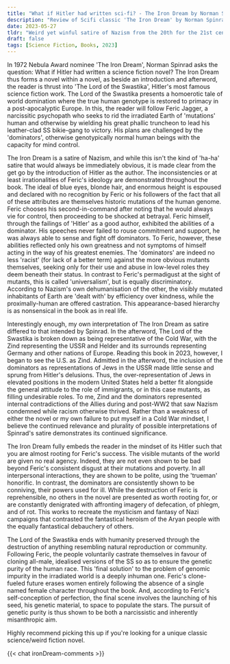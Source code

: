 ```yaml
---
title: "What if Hitler had written sci-fi? - The Iron Dream by Norman Spinrad"
description: "Review of Scifi classic 'The Iron Dream' by Norman Spinrad, which asks us what an alternate-history Hitler would have written."
date: 2023-05-27
tldr: "Weird yet winful satire of Nazism from the 20th for the 21st century."
draft: false
tags: [Science Fiction, Books, 2023]
---
```

In 1972 Nebula Award nominee 'The Iron Dream', Norman Spinrad asks the question: What if Hitler had written a science fiction novel? The Iron Dream thus forms a novel within a novel, as beside an introduction and afterword, the reader is thrust into 'The Lord of the Swastika', Hitler's most famous science fiction work. The Lord of the Swastika presents a homoerotic tale of world domination where the true human genotype is restored to primacy in a post-apocalyptic Europe. In this, the reader will follow Feric Jagger, a narcissitic psychopath who seeks to rid the irradiated Earth of 'mutations' human and otherwise by wielding his great phallic truncheon to lead his leather-clad SS bikie-gang to victory. His plans are challenged by the 'dominators', otherwise genotypically normal human beings with the capacity for mind control.

The Iron Dream is a satire of Nazism, and while this isn't the kind of 'ha-ha' satire that would always be immediately obvious, it is made clear from the get go by the introduction of Hitler as the author. The inconsistencies or at least irrationalities of Feric's ideology are demonstrated throughout the book. The ideal of blue eyes, blonde hair, and enormous height is espoused and declared with no recognition by Feric or his followers of the fact that all of these attributes are themselves historic mutations of the human genome. Feric chooses his second-in-command after noting that he would always vie for control, then proceeding to be shocked at betrayal. Feric himself, through the failings of 'Hitler' as a good author, exhibited the abilities of a dominator. His speeches never failed to rouse commitment and support, he was always able to sense and fight off dominators. To Feric, however, these abilities reflected only his own greatness and not symptoms of himself acting in the way of his greatest enemies. The 'dominators' are indeed no less 'racist' (for lack of a better term) against the more obvious mutants themselves, seeking only for their use and abuse in low-level roles they deem beneath their status. In contrast to Feric's permadigust at the sight of mutants, this is called 'universalism', but is equally discriminatory. According to Nazism's own dehumanisation of the other, the visibly mutated inhabitants of Earth are 'dealt with' by efficiency over kindness, while the proximally-human are offered castration. This appearance-based hierarchy is as nonsensical in the book as in real life.

Interestingly enough, my own interpretation of The Iron Dream as satire differed to that intended by Spinrad. In the afterword, The Lord of the Swastika is broken down as being representative of the Cold War, with the Zind representing the USSR and Helder and its surrounds representing Germany and other nations of Europe. Reading this book in 2023, however, I began to see the U.S. as Zind. Admitted in the afterword, the inclusion of the dominators as representations of Jews in the USSR made little sense and sprung from Hitler's delusions. Thus, the over-representation of Jews in elevated positions in the modern United States held a better fit alongside the general attitude to the role of immigrants, or in this case mutants, as filling undesirable roles. To me, Zind and the dominators represented internal contradictions of the Allies during and post-WW2 that saw Nazism condemned while racism otherwise thrived. Rather than a weakness of either the novel or my own failure to put myself in a Cold War mindset, I believe the continued relevance and plurality of possible interpretations of Spinrad's satire demonstrates its continued significance.

The Iron Dream fully embeds the reader in the mindset of its Hitler such that you are almost rooting for Feric's success. The visible mutants of the world are given no real agency. Indeed, they are not even shown to be bad beyond Feric's consistent disgust at their mutations and poverty. In all interpersonal interactions, they are shown to be polite, using the 'trueman' honorific. In contrast, the dominators are consistently shown to be conniving, their powers used for ill. While the destruction of Feric is reprehensible, no others in the novel are presented as worth rooting for, or are constantly denigrated with affronting imagery of defecation, of phlegm, and of rot. This works to recreate the mysticism and fantasy of Nazi campaigns that contrasted the fantastical heroism of the Aryan people with the equally fantastical debauchery of others.  

The Lord of the Swastika ends with humanity preserved through the destruction of anything resembling natural reproduction or community. Following Feric, the people voluntarily castrate themselves in favour of cloning all-male, idealised versions of the SS so as to ensure the genetic purity of the human race. This 'final solution' to the problem of genomic impurity in the irradiated world is a deeply inhuman one. Feric's clone-fueled future erases women entirely following the absence of a single named female character throughout the book. And, according to Feric's self-conception of perfection, the final scene involves the launching of his seed, his genetic material, to space to populate the stars. The pursuit of genetic purity is thus shown to be both a narcissistic and inherently misanthropic aim.

Highly recommend picking this up if you're looking for a unique classic science/weird fiction novel.

{{< chat ironDream-comments >}}